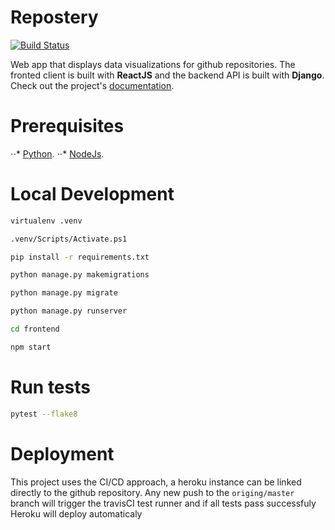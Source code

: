 # Repostery

[![Build Status](https://travis-ci.org/squareflaw/repostery.svg?branch=master)](https://travis-ci.org/squareflaw/repostery)

Web app that displays data visualizations for github repositories. The fronted client is built with **ReactJS** and the backend API is built with **Django**. Check out the project's [documentation](http://squareflaw.github.io/repostery/).

# Prerequisites

⋅⋅* [Python](https://www.python.org/downloads/).
⋅⋅* [NodeJs](https://nodejs.org/en/download/).

# Local Development

```bash
virtualenv .venv

.venv/Scripts/Activate.ps1

pip install -r requirements.txt

python manage.py makemigrations

python manage.py migrate

python manage.py runserver

cd frontend

npm start
```

# Run tests

```bash
pytest --flake8
```

# Deployment

This project uses the CI/CD approach, a heroku instance can be linked directly to the github repository.
Any new push to the `origing/master` branch will trigger the travisCI test runner and if all tests pass successfuly
Heroku will deploy automaticaly